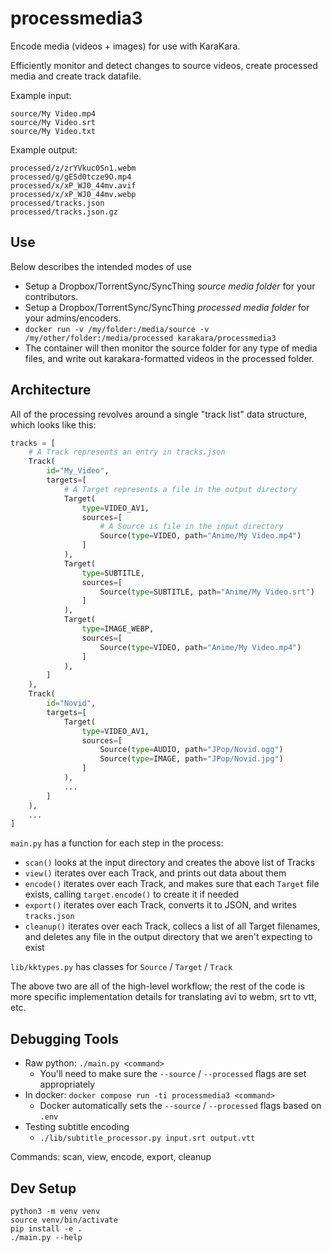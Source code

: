 processmedia3
=============

Encode media (videos + images) for use with KaraKara.

Efficiently monitor and detect changes to source videos, create processed media and create track datafile.

Example input:
```
source/My Video.mp4
source/My Video.srt
source/My Video.txt
```

Example output:
```
processed/z/zrYVkuc0Sn1.webm
processed/g/gESd0tcze9O.mp4
processed/x/xP_WJ0_44mv.avif
processed/x/xP_WJ0_44mv.webp
processed/tracks.json
processed/tracks.json.gz
```

Use
---

Below describes the intended modes of use

* Setup a Dropbox/TorrentSync/SyncThing *source media folder* for your contributors.
* Setup a Dropbox/TorrentSync/SyncThing *processed media folder* for your admins/encoders.
* `docker run -v /my/folder:/media/source -v /my/other/folder:/media/processed karakara/processmedia3`
* The container will then monitor the source folder for any type of media files, and write out
  karakara-formatted videos in the processed folder.


Architecture
------------
All of the processing revolves around a single "track list" data structure,
which looks like this:

```python
tracks = [
    # A Track represents an entry in tracks.json
    Track(
        id="My_Video",
        targets=[
            # A Target represents a file in the output directory
            Target(
                type=VIDEO_AV1,
                sources=[
                    # A Source is file in the input directory
                    Source(type=VIDEO, path="Anime/My Video.mp4")
                ]
            ),
            Target(
                type=SUBTITLE,
                sources=[
                    Source(type=SUBTITLE, path="Anime/My Video.srt")
                ]
            ),
            Target(
                type=IMAGE_WEBP,
                sources=[
                    Source(type=VIDEO, path="Anime/My Video.mp4")
                ]
            ),
        ]
    ),
    Track(
        id="Novid",
        targets=[
            Target(
                type=VIDEO_AV1,
                sources=[
                    Source(type=AUDIO, path="JPop/Novid.ogg")
                    Source(type=IMAGE, path="JPop/Novid.jpg")
                ]
            ),
            ...
        ]
    ),
    ...
]
```

`main.py` has a function for each step in the process:
- `scan()` looks at the input directory and creates the above list of Tracks
- `view()` iterates over each Track, and prints out data about them
- `encode()` iterates over each Track, and makes sure that each `Target` file
  exists, calling `target.encode()` to create it if needed
- `export()` iterates over each Track, converts it to JSON, and writes `tracks.json`
- `cleanup()` iterates over each Track, collecs a list of all Target filenames,
  and deletes any file in the output directory that we aren't expecting to exist

`lib/kktypes.py` has classes for `Source` / `Target` / `Track`

The above two are all of the high-level workflow; the rest of the code is more
specific implementation details for translating avi to webm, srt to vtt, etc.


Debugging Tools
---------------

* Raw python: `./main.py <command>`
    * You'll need to make sure the `--source` / `--processed` flags are set appropriately
* In docker: `docker compose run -ti processmedia3 <command>`
    * Docker automatically sets the `--source` / `--processed` flags based on `.env`
* Testing subtitle encoding
    * `./lib/subtitle_processor.py input.srt output.vtt`

Commands: scan, view, encode, export, cleanup


Dev Setup
---------
```
python3 -m venv venv
source venv/bin/activate
pip install -e .
./main.py --help
```